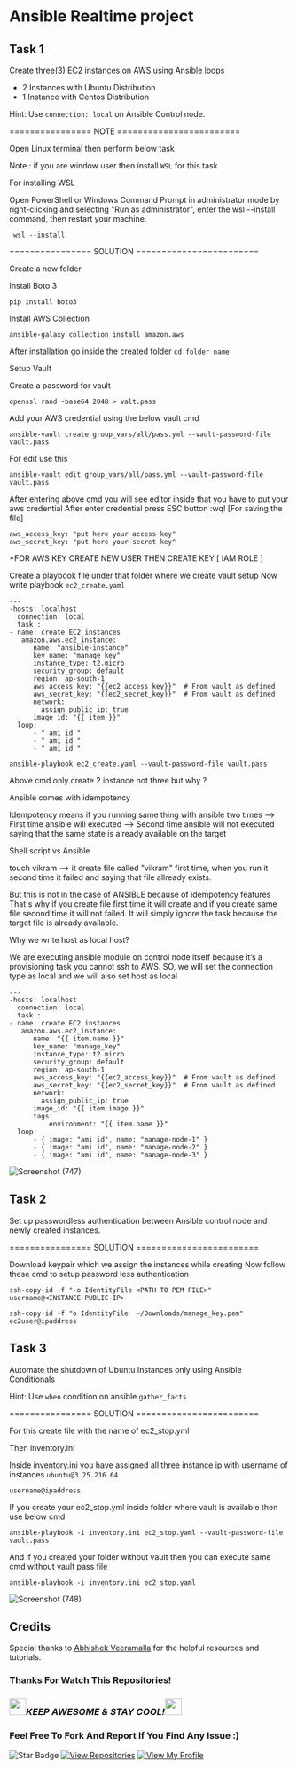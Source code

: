 # Ansible Realtime project

## Task 1

Create three(3) EC2 instances on AWS using Ansible loops
- 2 Instances with Ubuntu Distribution
- 1 Instance with Centos Distribution


Hint: Use `connection: local` on Ansible Control node.


================ NOTE ========================

Open Linux terminal then perform below task 

Note : if you are window user then install ` WSL ` for this task

For installing WSL

Open PowerShell or Windows Command Prompt in administrator mode by right-clicking and selecting "Run as administrator", enter the wsl --install command, then restart your machine.
```
 wsl --install
```

================ SOLUTION ========================

Create a new folder 

Install Boto 3 
```
pip install boto3
```

Install AWS Collection
```
ansible-galaxy collection install amazon.aws
```
After installation go inside the created folder `cd folder name`

Setup Vault 

Create a password for vault
```
openssl rand -base64 2048 > valt.pass
```

Add your AWS credential using the below vault cmd

```
ansible-vault create group_vars/all/pass.yml --vault-password-file vault.pass
```
For edit use this 
```
ansible-vault edit group_vars/all/pass.yml --vault-password-file vault.pass 
```

After entering above cmd you will see editor inside that you have to put your aws credential 
After enter credential press ESC button :wq! [For saving the file]

```
aws_access_key: "put here your access key"
aws_secret_key: "put here your secret key"
```

*FOR AWS KEY CREATE NEW USER THEN CREATE KEY [ IAM ROLE ]


Create a playbook file under that folder where we create vault setup
Now write playbook  ` ec2_create.yaml `
```
---
-hosts: localhost
  connection: local 
  task :
- name: create EC2 instances
   amazon.aws.ec2_instance:
      name: "ansible-instance"
      key_name: "manage_key"
      instance_type: t2.micro
      security_group: default
      region: ap-south-1
      aws_access_key: "{{ec2_access_key}}"  # From vault as defined
      aws_secret_key: "{{ec2_secret_key}}"  # From vault as defined      
      network:
        assign_public_ip: true
      image_id: "{{ item }}"
  loop:
      - " ami id "
      - " ami id "
      - " ami id "
```
```
ansible-playbook ec2_create.yaml --vault-password-file vault.pass
```
Above cmd only create 2 instance not three but why ?

Ansible comes with idempotency

Idempotency means if you running same thing with ansible two times 
--> First time ansible will executed
--> Second time ansible will not executed saying that the same state is already available on the target

Shell script vs Ansible 

touch vikram --> it create file called "vikram" first time, when you run it second time  it failed and saying that file allready exists.

But this is not in the case of ANSIBLE because of idempotency features 
That's why if you create file first time it will create and if you create same file second time it will not failed. It will simply ignore the task because the target file is already available.

Why we write host as local host?

We  are executing ansible module on control node itself because it’s a provisioning task you cannot ssh to AWS.
SO, we will set the connection type as local and we will also set host as local

```
---
-hosts: localhost
  connection: local 
  task :
- name: create EC2 instances
   amazon.aws.ec2_instance:
      name: "{{ item.name }}"
      key_name: "manage_key"
      instance_type: t2.micro
      security_group: default
      region: ap-south-1
      aws_access_key: "{{ec2_access_key}}"  # From vault as defined
      aws_secret_key: "{{ec2_secret_key}}"  # From vault as defined      
      network:
        assign_public_ip: true
      image_id: "{{ item.image }}"
      tags:
          environment: "{{ item.name }}"
  loop:
      - { image: "ami id", name: "manage-node-1" }
      - { image: "ami id", name: "manage-node-2" }
      - { image: "ami id", name: "manage-node-3" }
```



![Screenshot (747)](https://github.com/iamvikramkumar/ansible_project/assets/89016145/ec102ba7-32a1-472f-8c0a-899e72de4712)


## Task 2
Set up passwordless authentication between Ansible control node and newly created instances.

================ SOLUTION ========================

Download keypair which we assign the instances while creating 
Now follow these cmd to setup password less authentication

```
ssh-copy-id -f "-o IdentityFile <PATH TO PEM FILE>" username@<INSTANCE-PUBLIC-IP>
```

` ssh-copy-id -f "o IdentityFile  ~/Downloads/manage_key.pem" ec2user@ipaddress `


## Task 3

Automate the shutdown of Ubuntu Instances only using Ansible Conditionals

Hint: Use `when` condition on ansible `gather_facts`

================ SOLUTION ========================

For this create file with the name of ec2_stop.yml

Then inventory.ini 

Inside inventory.ini you have assigned all three instance ip with username of instances  ` ubuntu@3.25.216.64 `
``` 
username@ipaddress
```


If you create your ec2_stop.yml inside folder where vault is available then use below cmd 

```
ansible-playbook -i inventory.ini ec2_stop.yaml --vault-password-file vault.pass
```
And if you created your folder without vault then you can execute same cmd without vault pass file

```
ansible-playbook -i inventory.ini ec2_stop.yaml
```

![Screenshot (748)](https://github.com/iamvikramkumar/ansible_project/assets/89016145/f8fc11f6-e887-4664-b78e-da77895256da)

## Credits

Special thanks to [Abhishek Veeramalla](https://www.youtube.com/playlist?list=PLdpzxOOAlwvLxd5nmtmORCmhD5jkrNbuE) for the helpful resources and tutorials.

### Thanks For Watch This Repositories!

### <img src="https://media.giphy.com/media/WUlplcMpOCEmTGBtBW/giphy.gif" width="30"><i>KEEP AWESOME & STAY COOL!</i><img src="https://media.giphy.com/media/WUlplcMpOCEmTGBtBW/giphy.gif" width="30">

### Feel Free To Fork And Report If You Find Any Issue :)

![Star Badge](https://img.shields.io/static/v1?label=%F0%9F%8C%9F&message=If%20Useful&style=style=flat&color=BC4E99)
[![View Repositories](https://img.shields.io/badge/View-My_Repositories-blue?logo=GitHub)](https://github.com/iamvikramkumar?tab=repositories)
[![View My Profile](https://img.shields.io/badge/View-My_Profile-green?logo=GitHub)](https://github.com/iamvikramkumar)
</div>
